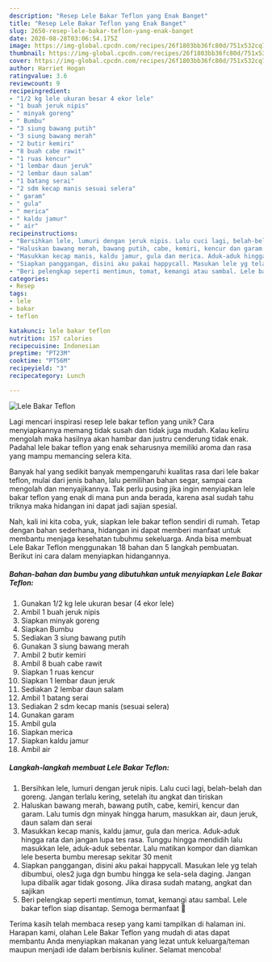 ```yaml
---
description: "Resep Lele Bakar Teflon yang Enak Banget"
title: "Resep Lele Bakar Teflon yang Enak Banget"
slug: 2650-resep-lele-bakar-teflon-yang-enak-banget
date: 2020-08-28T03:06:54.175Z
image: https://img-global.cpcdn.com/recipes/26f1803bb36fc80d/751x532cq70/lele-bakar-teflon-foto-resep-utama.jpg
thumbnail: https://img-global.cpcdn.com/recipes/26f1803bb36fc80d/751x532cq70/lele-bakar-teflon-foto-resep-utama.jpg
cover: https://img-global.cpcdn.com/recipes/26f1803bb36fc80d/751x532cq70/lele-bakar-teflon-foto-resep-utama.jpg
author: Harriet Hogan
ratingvalue: 3.6
reviewcount: 9
recipeingredient:
- "1/2 kg lele ukuran besar 4 ekor lele"
- "1 buah jeruk nipis"
- " minyak goreng"
- " Bumbu"
- "3 siung bawang putih"
- "3 siung bawang merah"
- "2 butir kemiri"
- "8 buah cabe rawit"
- "1 ruas kencur"
- "1 lembar daun jeruk"
- "2 lembar daun salam"
- "1 batang serai"
- "2 sdm kecap manis sesuai selera"
- " garam"
- " gula"
- " merica"
- " kaldu jamur"
- " air"
recipeinstructions:
- "Bersihkan lele, lumuri dengan jeruk nipis. Lalu cuci lagi, belah-belah dan goreng. Jangan terlalu kering, setelah itu angkat dan tiriskan"
- "Haluskan bawang merah, bawang putih, cabe, kemiri, kencur dan garam. Lalu tumis dgn minyak hingga harum, masukkan air, daun jeruk, daun salam dan serai"
- "Masukkan kecap manis, kaldu jamur, gula dan merica. Aduk-aduk hingga rata dan jangan lupa tes rasa. Tunggu hingga mendidih lalu masukkan lele, aduk-aduk sebentar. Lalu matikan kompor dan diamkan lele beserta bumbu meresap sekitar 30 menit"
- "Siapkan panggangan, disini aku pakai happycall. Masukan lele yg telah dibumbui, oles2 juga dgn bumbu hingga ke sela-sela daging. Jangan lupa dibalik agar tidak gosong. Jika dirasa sudah matang, angkat dan sajikan"
- "Beri pelengkap seperti mentimun, tomat, kemangi atau sambal. Lele bakar teflon siap disantap. Semoga bermanfaat 💚"
categories:
- Resep
tags:
- lele
- bakar
- teflon

katakunci: lele bakar teflon 
nutrition: 157 calories
recipecuisine: Indonesian
preptime: "PT23M"
cooktime: "PT56M"
recipeyield: "3"
recipecategory: Lunch

---
```



![Lele Bakar Teflon](https://img-global.cpcdn.com/recipes/26f1803bb36fc80d/751x532cq70/lele-bakar-teflon-foto-resep-utama.jpg)

Lagi mencari inspirasi resep lele bakar teflon yang unik? Cara menyiapkannya memang tidak susah dan tidak juga mudah. Kalau keliru mengolah maka hasilnya akan hambar dan justru cenderung tidak enak. Padahal lele bakar teflon yang enak seharusnya memiliki aroma dan rasa yang mampu memancing selera kita.

Banyak hal yang sedikit banyak mempengaruhi kualitas rasa dari lele bakar teflon, mulai dari jenis bahan, lalu pemilihan bahan segar, sampai cara mengolah dan menyajikannya. Tak perlu pusing jika ingin menyiapkan lele bakar teflon yang enak di mana pun anda berada, karena asal sudah tahu triknya maka hidangan ini dapat jadi sajian spesial.




Nah, kali ini kita coba, yuk, siapkan lele bakar teflon sendiri di rumah. Tetap dengan bahan sederhana, hidangan ini dapat memberi manfaat untuk membantu menjaga kesehatan tubuhmu sekeluarga. Anda bisa membuat Lele Bakar Teflon menggunakan 18 bahan dan 5 langkah pembuatan. Berikut ini cara dalam menyiapkan hidangannya.

<!--inarticleads1-->

##### Bahan-bahan dan bumbu yang dibutuhkan untuk menyiapkan Lele Bakar Teflon:

1. Gunakan 1/2 kg lele ukuran besar (4 ekor lele)
1. Ambil 1 buah jeruk nipis
1. Siapkan  minyak goreng
1. Siapkan  Bumbu
1. Sediakan 3 siung bawang putih
1. Gunakan 3 siung bawang merah
1. Ambil 2 butir kemiri
1. Ambil 8 buah cabe rawit
1. Siapkan 1 ruas kencur
1. Siapkan 1 lembar daun jeruk
1. Sediakan 2 lembar daun salam
1. Ambil 1 batang serai
1. Sediakan 2 sdm kecap manis (sesuai selera)
1. Gunakan  garam
1. Ambil  gula
1. Siapkan  merica
1. Siapkan  kaldu jamur
1. Ambil  air




<!--inarticleads2-->

##### Langkah-langkah membuat Lele Bakar Teflon:

1. Bersihkan lele, lumuri dengan jeruk nipis. Lalu cuci lagi, belah-belah dan goreng. Jangan terlalu kering, setelah itu angkat dan tiriskan
1. Haluskan bawang merah, bawang putih, cabe, kemiri, kencur dan garam. Lalu tumis dgn minyak hingga harum, masukkan air, daun jeruk, daun salam dan serai
1. Masukkan kecap manis, kaldu jamur, gula dan merica. Aduk-aduk hingga rata dan jangan lupa tes rasa. Tunggu hingga mendidih lalu masukkan lele, aduk-aduk sebentar. Lalu matikan kompor dan diamkan lele beserta bumbu meresap sekitar 30 menit
1. Siapkan panggangan, disini aku pakai happycall. Masukan lele yg telah dibumbui, oles2 juga dgn bumbu hingga ke sela-sela daging. Jangan lupa dibalik agar tidak gosong. Jika dirasa sudah matang, angkat dan sajikan
1. Beri pelengkap seperti mentimun, tomat, kemangi atau sambal. Lele bakar teflon siap disantap. Semoga bermanfaat 💚




Terima kasih telah membaca resep yang kami tampilkan di halaman ini. Harapan kami, olahan Lele Bakar Teflon yang mudah di atas dapat membantu Anda menyiapkan makanan yang lezat untuk keluarga/teman maupun menjadi ide dalam berbisnis kuliner. Selamat mencoba!
